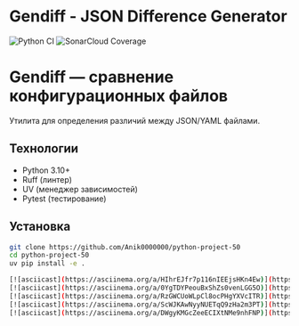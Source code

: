 # Gendiff - JSON Difference Generator
![Python CI](https://github.com/Anik0000000/python-project-50/actions/workflows/pyci.yml/badge.svg)
![SonarCloud Coverage](https://sonarcloud.io/api/project_badges/measure?project=Anik0000000_python-project-50&metric=coverage)

# Gendiff — сравнение конфигурационных файлов

Утилита для определения различий между JSON/YAML файлами.

## Технологии
- Python 3.10+
- Ruff (линтер)
- UV (менеджер зависимостей)
- Pytest (тестирование)

## Установка
```bash
git clone https://github.com/Anik0000000/python-project-50
cd python-project-50
uv pip install -e .

[![asciicast](https://asciinema.org/a/HIhrEJfr7p116nIEEjsHKn4Ew)](https://asciinema.org/a/HIhrEJfr7p116nIEEjsHKn4Ew)
[![asciicast](https://asciinema.org/a/0YgTDYPeouBxShZs0venLGG5O)](https://asciinema.org/a/0YgTDYPeouBxShZs0venLGG5O)
[![asciicast](https://asciinema.org/a/RzGWCUoWLpCl8ocPHgYXVcITR)](https://asciinema.org/a/RzGWCUoWLpCl8ocPHgYXVcITR)
[![asciicast](https://asciinema.org/a/ScWJKAwNyyNUETqQ9zHa2m3PT)](https://asciinema.org/a/ScWJKAwNyyNUETqQ9zHa2m3PT)
[![asciicast](https://asciinema.org/a/DWgyKMGcZeeECIXtNMe9nhFNP)](https://asciinema.org/a/DWgyKMGcZeeECIXtNMe9nhFNP)